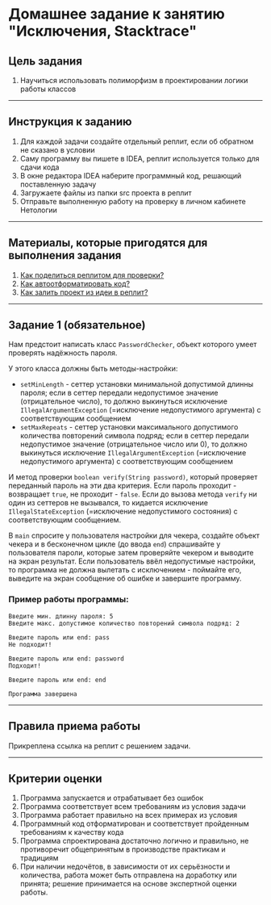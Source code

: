 # Домашнее задание к занятию "Исключения, Stacktrace"

## Цель задания

1. Научиться использовать полиморфизм в проектировании логики работы классов

------

## Инструкция к заданию

1. Для каждой задачи создайте отдельный реплит, если об обратном не сказано в условии
1. Саму программу вы пишете в IDEA, реплит используется только для сдачи кода
3. В окне редактора IDEA наберите программный код, решающий поставленную задачу
5. Загружаете файлы из папки src проекта в реплит
6. Отправьте выполненную работу на проверку в личном кабинете Нетологии

------

## Материалы, которые пригодятся для выполнения задания

1. [Как поделиться реплитом для проверки?](https://github.com/netology-code/java2-homeworks/blob/main/QA_ReplitShare.md)
2. [Как автоотформатировать код?](https://github.com/netology-code/java2-homeworks/blob/main/QA_Format.md)
3. [Как залить проект из идеи в реплит?](https://github.com/netology-code/java2-homeworks/blob/main/QA_ReplitUpload.md)

------

## Задание 1 (обязательное)

Нам предстоит написать класс `PasswordChecker`, объект которого умеет проверять надёжность пароля.

У этого класса должны быть методы-настройки:
* `setMinLength` - сеттер установки минимальной допустимой длинны пароля; если в сеттер передали недопустимое значение (отрицательное число), то должно выкинуться исключение `IllegalArgumentException` (=исключение недопустимого аргумента) с соответствующим сообщением
* `setMaxRepeats` - сеттер установки максимального допустимого количества повторений символа подряд; если в сеттер передали недопустимое значение (отрицательное число или 0), то должно выкинуться исключение `IllegalArgumentException` (=исключение недопустимого аргумента) с соответствующим сообщением

И метод проверки `boolean verify(String password)`, который проверяет переданный пароль на эти два критерия. Если пароль проходит - возвращает `true`, не проходит - `false`.
Если до вызова метода `verify` ни один из сеттеров не вызывался, то кидается исключение `IllegalStateException` (=исключение недопустимого состояния) с соответствующим сообщением.

В `main` спросите у пользователя настройки для чекера, создайте объект чекера и в бесконечном цикле (до ввода `end`) спрашивайте у пользователя пароли, которые затем проверяйте чекером и выводите на экран результат.
Если пользователь ввёл недопустимые настройки, то программа не должна вылетать с исключением - поймайте его, выведите на экран сообщение об ошибке и завершите программу.

### Пример работы программы:
```text
Введите мин. длинну пароля: 5
Введите макс. допустимое количество повторений символа подряд: 2

Введите пароль или end: pass
Не подходит!

Введите пароль или end: password
Подходит!

Введите пароль или end: end

Программа завершена
```

------

## Правила приема работы

Прикреплена ссылка на реплит с решением задачи.

------

## Критерии оценки

1. Программа запускается и отрабатывает без ошибок
2. Программа соответствует всем требованиям из условия задачи
3. Программа работает правильно на всех примерах из условия
4. Программный код отформатирован и соответствует пройденным требованиям к качеству кода
5. Программа спроектирована достаточно логично и правильно, не противоречит общепринятым в производстве практикам и традициям
6. При наличии недочётов, в зависимости от их серьёзности и количества, работа может быть отправлена на доработку или принята; решение принимается на основе экспертной оценки работы.
